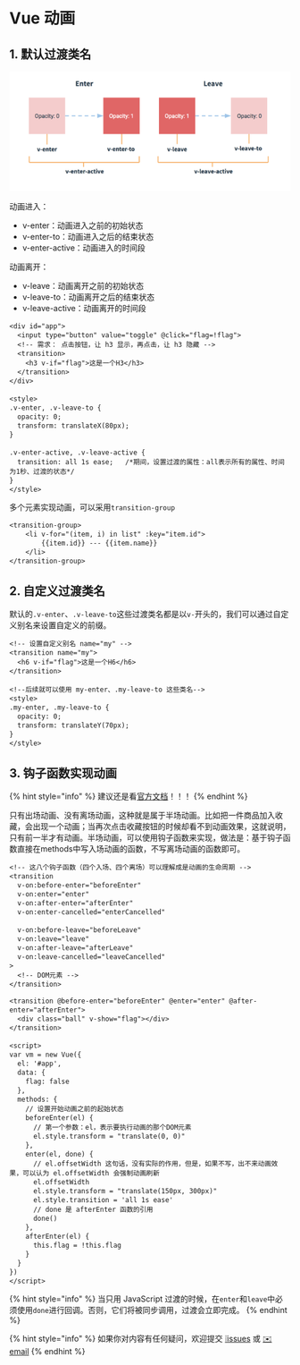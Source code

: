 # Vue 动画

## 1. 默认过渡类名

![](../.gitbook/assets/vue-dong-hua-.png)

动画进入：

* v-enter：动画进入之前的初始状态
* v-enter-to：动画进入之后的结束状态
* v-enter-active：动画进入的时间段

动画离开：

* v-leave：动画离开之前的初始状态
* v-leave-to：动画离开之后的结束状态
* v-leave-active：动画离开的时间段

```markup
<div id="app">
  <input type="button" value="toggle" @click="flag=!flag">
  <!-- 需求： 点击按钮，让 h3 显示，再点击，让 h3 隐藏 -->
  <transition>
    <h3 v-if="flag">这是一个H3</h3>
  </transition>
</div>

<style>
.v-enter, .v-leave-to {
  opacity: 0;
  transform: translateX(80px);
}

.v-enter-active, .v-leave-active {
  transition: all 1s ease;   /*期间，设置过渡的属性：all表示所有的属性、时间为1秒、过渡的状态*/
}
</style>
```

多个元素实现动画，可以采用`transition-group`

```markup
<transition-group>
    <li v-for="(item, i) in list" :key="item.id">
        {{item.id}} --- {{item.name}}
    </li>
</transition-group>
```

## 2. 自定义过渡类名

默认的`.v-enter`、`.v-leave-to`这些过渡类名都是以`v-`开头的，我们可以通过自定义别名来设置自定义的前缀。

```markup
<!-- 设置自定义别名 name="my" -->
<transition name="my">
  <h6 v-if="flag">这是一个H6</h6>
</transition>

<!--后续就可以使用 my-enter、.my-leave-to 这些类名-->
<style>
.my-enter, .my-leave-to {
  opacity: 0;
  transform: translateY(70px);
}
</style>
```

## 3. 钩子函数实现动画

{% hint style="info" %}
建议还是看[官方文档](https://cn.vuejs.org/v2/guide/transitions.html)！！！
{% endhint %}

只有出场动画、没有离场动画，这种就是属于半场动画。比如把一件商品加入收藏，会出现一个动画；当再次点击收藏按钮的时候却看不到动画效果，这就说明，只有前一半才有动画。半场动画，可以使用钩子函数来实现，做法是：基于钩子函数直接在methods中写入场动画的函数，不写离场动画的函数即可。

```markup
<!-- 这八个钩子函数（四个入场、四个离场）可以理解成是动画的生命周期 -->
<transition
  v-on:before-enter="beforeEnter"
  v-on:enter="enter"
  v-on:after-enter="afterEnter"
  v-on:enter-cancelled="enterCancelled"

  v-on:before-leave="beforeLeave"
  v-on:leave="leave"
  v-on:after-leave="afterLeave"
  v-on:leave-cancelled="leaveCancelled"
>
  <!-- DOM元素 -->
</transition>
```

```markup
<transition @before-enter="beforeEnter" @enter="enter" @after-enter="afterEnter">
  <div class="ball" v-show="flag"></div>
</transition>

<script>
var vm = new Vue({
  el: '#app',
  data: {
    flag: false
  },
  methods: {
    // 设置开始动画之前的起始状态
    beforeEnter(el) {
      // 第一个参数：el，表示要执行动画的那个DOM元素
      el.style.transform = "translate(0, 0)" 
    },
    enter(el, done) {
      // el.offsetWidth 这句话，没有实际的作用，但是，如果不写，出不来动画效果，可以认为 el.offsetWidth 会强制动画刷新
      el.offsetWidth
      el.style.transform = "translate(150px, 300px)"
      el.style.transition = 'all 1s ease'
      // done 是 afterEnter 函数的引用
      done()
    },
    afterEnter(el) {
      this.flag = !this.flag
    }
  }
})
</script>
```

{% hint style="info" %}
当只用 JavaScript 过渡的时候，在`enter`和`leave`中必须使用`done`进行回调。否则，它们将被同步调用，过渡会立即完成。
{% endhint %}

{% hint style="info" %}
如果你对内容有任何疑问，欢迎提交 [❕issues](https://github.com/MrEnvision/Front-end_learning_notes/issues) 或 [ ✉️ email](mailto:EnvisionShen@gmail.com)
{% endhint %}

